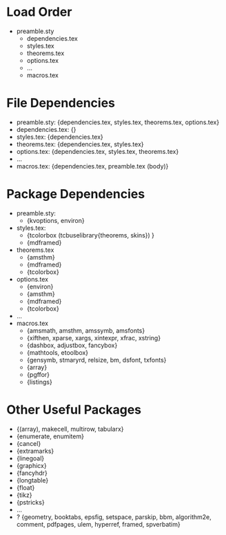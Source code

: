 # Load Order
  - preamble.sty
    - dependencies.tex
    - styles.tex
    - theorems.tex
    - options.tex
    - ...
    - macros.tex

# File Dependencies
  - preamble.sty: {dependencies.tex, styles.tex, theorems.tex, options.tex}
  - dependencies.tex: {}
  - styles.tex: {dependencies.tex}
  - theorems.tex: {dependencies.tex, styles.tex}
  - options.tex: {dependencies.tex, styles.tex, theorems.tex}
  - ...
  - macros.tex: {dependencies.tex, preamble.tex (body)}

# Package Dependencies
  - preamble.sty:
    - {kvoptions, environ}
  - styles.tex:
    - {tcolorbox (tcbuselibrary{theorems, skins}) }
    - {mdframed}
  - theorems.tex
    - {amsthm}
    - {mdframed}
    - {tcolorbox}
  - options.tex
    - {environ}
    - {amsthm}
    - {mdframed}
    - {tcolorbox}
  - ...
  - macros.tex
    - {amsmath, amsthm, amssymb, amsfonts}
    - {xifthen, xparse, xargs, xintexpr, xfrac, xstring}
    - {dashbox, adjustbox, fancybox}
    - {mathtools, etoolbox}
    - {gensymb, stmaryrd, relsize, bm, dsfont, txfonts}
    - {array}
    - {pgffor}
    - {listings}

# Other Useful Packages
  - {(array), makecell, multirow, tabularx}
  - {enumerate, enumitem}
  - {cancel}
  - {extramarks}
  - {linegoal}
  - {graphicx}
  - {fancyhdr}
  - {longtable}
  - {float}
  - {tikz}
  - {pstricks}
  - ...
  - ? {geometry, booktabs, epsfig, setspace, parskip, bbm, algorithm2e, comment, pdfpages, ulem, hyperref, framed, spverbatim}
